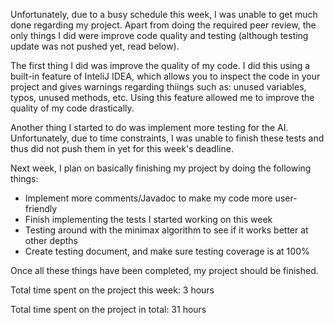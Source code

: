 Unfortunately, due to a busy schedule this week, I was unable to get much done regarding my project. Apart from doing the required peer review, the only things I did were improve code quality and testing (although testing update was not pushed yet, read below).

The first thing I did was improve the quality of my code. I did this using a built-in feature of InteliJ IDEA, which allows you to inspect the code in your project and gives warnings regarding thiings such as: unused variables, typos, unused methods, etc. Using this feature allowed me to improve the quality of my code drastically.

Another thing I started to do was implement more testing for the AI. Unfortunately, due to time constraints, I was unable to finish these tests and thus did not push them in yet for this week's deadline.

Next week, I plan on basically finishing my project by doing the following things:
* Implement more comments/Javadoc to make my code more user-friendly
* Finish implementing the tests I started working on this week
* Testing around with the minimax algorithm to see if it works better at other depths
* Create testing document, and make sure testing coverage is at 100%

Once all these things have been completed, my project should be finished.

Total time spent on the project this week: 3 hours

Total time spent on the project in total: 31 hours 